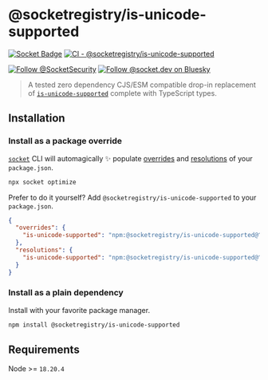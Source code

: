 # @socketregistry/is-unicode-supported

[![Socket Badge](https://socket.dev/api/badge/npm/package/@socketregistry/is-unicode-supported)](https://socket.dev/npm/package/@socketregistry/is-unicode-supported)
[![CI - @socketregistry/is-unicode-supported](https://github.com/SocketDev/socket-registry/actions/workflows/ci.yml/badge.svg)](https://github.com/SocketDev/socket-registry/actions/workflows/ci.yml)

[![Follow @SocketSecurity](https://img.shields.io/twitter/follow/SocketSecurity?style=social)](https://twitter.com/SocketSecurity)
[![Follow @socket.dev on Bluesky](https://img.shields.io/badge/Follow-@socket.dev-1DA1F2?style=social&logo=bluesky)](https://bsky.app/profile/socket.dev)

> A tested zero dependency CJS/ESM compatible drop-in replacement of
> [`is-unicode-supported`](https://socket.dev/npm/package/is-unicode-supported)
> complete with TypeScript types.

## Installation

### Install as a package override

[`socket`](https://socket.dev/npm/package/socket) CLI will automagically ✨
populate
[overrides](https://docs.npmjs.com/cli/v9/configuring-npm/package-json#overrides)
and [resolutions](https://yarnpkg.com/configuration/manifest#resolutions) of
your `package.json`.

```sh
npx socket optimize
```

Prefer to do it yourself? Add `@socketregistry/is-unicode-supported` to your
`package.json`.

```json
{
  "overrides": {
    "is-unicode-supported": "npm:@socketregistry/is-unicode-supported@^1"
  },
  "resolutions": {
    "is-unicode-supported": "npm:@socketregistry/is-unicode-supported@^1"
  }
}
```

### Install as a plain dependency

Install with your favorite package manager.

```sh
npm install @socketregistry/is-unicode-supported
```

## Requirements

Node >= `18.20.4`

